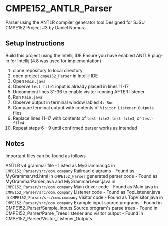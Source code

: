 # CMPE152_ANTLR_Parser
Parser using the ANTLR compiler generator tool
Designed for SJSU CMPE152 Project #3 by Daniel Nomura

## Setup Instructions
Build this project using the Intellij IDE
Ensure you have enabled ANTLR plug-in for Intellij (4.8 was used for implementation)

1. clone repository to local directory
2. open project `cmpe152_Parser` in Intellij IDE
3. Open `Main.java`
4. Observe `test-file1` input is already placed in lines 11-17
5. Uncomment lines 31-36 to enable visitor running AFTER listener
6. Run `Main.java`
7. Observe output in terminal window labled `4: Run`
8. Compare terminal output with contents of `Visitor_Listener_Outputs` files
9. Replace lines 11-17 with contents of `test-file2`, `test-file3`, or `test-file4`
10. Repeat steps 6 - 9 until confirmed parser works as intended

## Notes
Important files can be found as follows

ANTLR v4 grammar file         - Listed as MyGrammar.g4 in `CMPE152_Parser/src/com.company`
Railroad diagrams             - Found as MyGrammar.rrd.html in `CMPE152_Parser`
generated parser code         - Found as MyGrammarParser.java and MyGrammarLexer.java in `CMPE152_Parser/src/com.company`
Main driver code              - Found as Main.java in `CMPE152_Parser/src/com.company`
Listener code                 - Found as TopListener.java in `CMPE152_Parser/src/com.company`
Visitor code                  - Found as TopVisitor.java in `CMPE152_Parser/src/com.company`
Example input source programs - Found in CMPE152_Parser/Sample_Inputs
Source program's parse trees  - Found in CMPE152_Parser/Parse_Trees
listener and visitor output   - Found in CMPE152_Parser/Visitor_Listener_Outputs
